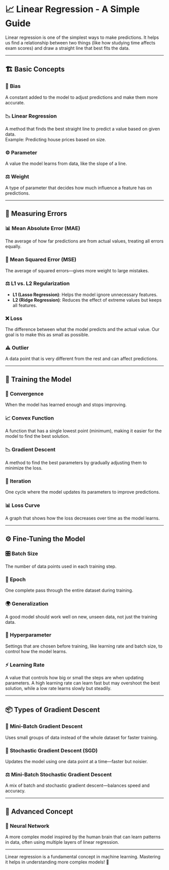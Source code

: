 # 📈 Linear Regression - A Simple Guide  

Linear regression is one of the simplest ways to make predictions. It helps us find a relationship between two things (like how studying time affects exam scores) and draw a straight line that best fits the data.  

---

## 🏗️ Basic Concepts  

### 🎯 **Bias**  
A constant added to the model to adjust predictions and make them more accurate.  

### 📉 **Linear Regression**  
A method that finds the best straight line to predict a value based on given data.  
Example: Predicting house prices based on size.  

### ⚙️ **Parameter**  
A value the model learns from data, like the slope of a line.  

### ⚖️ **Weight**  
A type of parameter that decides how much influence a feature has on predictions.  

---

## 📏 Measuring Errors  

### 📊 **Mean Absolute Error (MAE)**  
The average of how far predictions are from actual values, treating all errors equally.  

### 🔢 **Mean Squared Error (MSE)**  
The average of squared errors—gives more weight to large mistakes.  

### ⚖️ **L1 vs. L2 Regularization**  
- **L1 (Lasso Regression)**: Helps the model ignore unnecessary features.  
- **L2 (Ridge Regression)**: Reduces the effect of extreme values but keeps all features.  

### ❌ **Loss**  
The difference between what the model predicts and the actual value. Our goal is to make this as small as possible.  

### ⚠️ **Outlier**  
A data point that is very different from the rest and can affect predictions.  

---

## 🚀 Training the Model  

### 🔄 **Convergence**  
When the model has learned enough and stops improving.  

### 📈 **Convex Function**  
A function that has a single lowest point (minimum), making it easier for the model to find the best solution.  

### 📉 **Gradient Descent**  
A method to find the best parameters by gradually adjusting them to minimize the loss.  

### 🔄 **Iteration**  
One cycle where the model updates its parameters to improve predictions.  

### 📊 **Loss Curve**  
A graph that shows how the loss decreases over time as the model learns.  

---

## ⚙️ Fine-Tuning the Model  

### 🎛️ **Batch Size**  
The number of data points used in each training step.  

### 🔁 **Epoch**  
One complete pass through the entire dataset during training.  

### 🌍 **Generalization**  
A good model should work well on new, unseen data, not just the training data.  

### 🔧 **Hyperparameter**  
Settings that are chosen before training, like learning rate and batch size, to control how the model learns.  

### ⚡ **Learning Rate**  
A value that controls how big or small the steps are when updating parameters. A high learning rate can learn fast but may overshoot the best solution, while a low rate learns slowly but steadily.  

---

## 📦 Types of Gradient Descent  

### 🎯 **Mini-Batch Gradient Descent**  
Uses small groups of data instead of the whole dataset for faster training.  

### 🎲 **Stochastic Gradient Descent (SGD)**  
Updates the model using one data point at a time—faster but noisier.  

### ⚖️ **Mini-Batch Stochastic Gradient Descent**  
A mix of batch and stochastic gradient descent—balances speed and accuracy.  

---

## 🤖 Advanced Concept  

### 🧠 **Neural Network**  
A more complex model inspired by the human brain that can learn patterns in data, often using multiple layers of linear regression.  

---

Linear regression is a fundamental concept in machine learning. Mastering it helps in understanding more complex models! 🚀